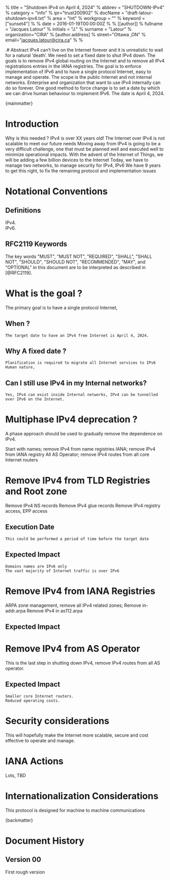 % title = "Shutdown IPv4 on April 4, 2024"
% abbrev = "SHUTDOWN-IPv4" 
% category = "info"
% ipr="trust200902"
% docName = "draft-latour-shutdown-ipv4.txt"
% area = "Int" 
% workgroup = ""
% keyword = ["sunset4"]
%
% date = 2016-01-19T00:00:00Z
%
% [[author]]
% fullname = "Jacques Latour" 
% initials = "J."
% surname = "Latour"
% organization="CIRA"
%   [author.address] 
%   street="Ottawa ,ON" 
%   email="jacques.latour@cira.ca"
%
%

.# Abstract
IPv4 can’t live on the Internet forever and it is unrealistic to wait for a natural ‘death’.
We need to set a fixed date to shut IPv4 down. The goals is to remove IPv4 global routing on
the Internet and to remove all IPv4 registrations entries in the IANA registries. The goal is to 
enforce implementation of IPv6 and to have a single protocol Internet, easy to manage and operate.
The scope is the public Internet and not internal networks.  Enterprise and organization that want 
to use IPv4 internally can do so forever.  One good method to force change is to set a date by which
we can drive human behaviour to implement IPv6. The date is April 4, 2024.



{mainmatter}

# Introduction
Why is this needed ? 
IPv4 is over XX years old!
The Internet over IPv4 is not scalable to meet our future needs
Moving away from IPv4 is going to be a very difficult challenge, one that must be planned well and executed well
to minimize operational impacts.
With the advent of the Internet of Things, we will be adding a few billion devices to the Internet
Today, we have to manage two networks, to manage security for IPv4, IPv6
We have 9 years to get this right, to fix the remaining protocol and implementation issues



# Notational Conventions
    
## Definitions

IPv4.  
IPv6.  
 

## RFC2119 Keywords
The key words "MUST", "MUST NOT", "REQUIRED", "SHALL",
"SHALL NOT", "SHOULD", "SHOULD NOT", "RECOMMENDED", "MAY", and
"OPTIONAL" in this document are to be interpreted as described
in [@RFC2119].

# What is the goal ? 
The primary goal is to have a single protocol Internet,

## When ?
	The target date to have an IPv4 free Internet is April 4, 2024.

## Why A fixed date ? 
	Planification is required to migrate all Internet services to IPv6
	Human nature,
	
## Can I still use IPv4 in my Internal networks? 
	Yes, IPv4 can exist inside Internal networks, IPv4 can be tunnelled over IPv6 on the Internet.

# Multiphase IPv4 deprecation  ? 
A phase approach should be used to gradually remove the dependence on IPv4.

Start with names; remove IPv4 from name registries
IANA; remove IPv4 from IANA registry
All AS Operator; remove IPv4 routes from all core Internet routers


# Remove IPv4 from TLD Registries and Root zone
Remove IPv4 NS records
Remove IPv4 glue records
Remove IPv4 registry access, EPP access

## Execution Date
	This could be performed a period of time before the target date

## Expected Impact
	Domains names are IPv6 only
	The vast majority of Internet traffic is over IPv6

# Remove IPv4 from IANA Registries

ARPA zone management, remove all IPv4 related zones;
Remove in-addr.arpa 
Remove IPv4 in as112.arpa


## Expected Impact



# Remove IPv4 from AS Operator

This is the last step in shutting down IPv4, remove IPv4 routes from all AS operator.

## Expected Impact

	Smaller core Internet routers.  
	Reduced operating costs.  
	

# Security considerations

This will hopefully make the Internet more scalable, secure and cost effective to operate and manage.


# IANA Actions
Lots, TBD


# Internationalization Considerations
This protocol is designed for machine to machine communications 

{backmatter}


# Document History



## Version 00 
First rough version


